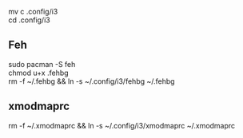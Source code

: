 mv c .config/i3 </br>
cd .config/i3 </br>

## Feh 
sudo pacman -S feh </br>
chmod u+x .fehbg </br>
rm -f ~/.fehbg && ln -s ~/.config/i3/fehbg ~/.fehbg </br>

## xmodmaprc
rm -f  ~/.xmodmaprc && ln -s ~/.config/i3/xmodmaprc ~/.xmodmaprc </br>

